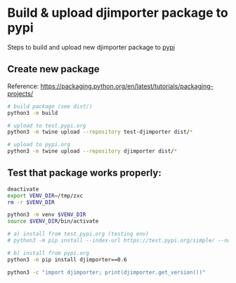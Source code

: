 # Build & upload djimporter package to pypi

Steps to build and upload new djimporter package to [pypi](https://pypi.org/project/djimporter/)

## Create new package
Reference: https://packaging.python.org/en/latest/tutorials/packaging-projects/

```bash
# build package (see dist/)
python3 -m build

# upload to test.pypi.org
python3 -m twine upload --repository test-djimporter dist/*

# upload to pypi.org
python3 -m twine upload --repository djimporter dist/*
```

## Test that package works properly:

```bash
deactivate
export VENV_DIR=/tmp/zxc
rm -r $VENV_DIR

python3 -m venv $VENV_DIR
source $VENV_DIR/bin/activate

# a) install from test.pypi.org (testing env)
# python3 -m pip install --index-url https://test.pypi.org/simple/ --no-deps djimporter==0.6

# b) install from pypi.org
python3 -m pip install djimporter==0.6

python3 -c "import djimporter; print(djimporter.get_version())"
```

